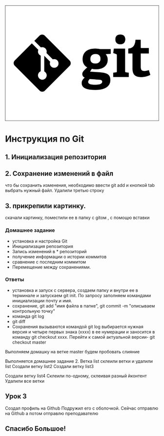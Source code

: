 ![тут должен быть логотип](logo.jpeg)
# Инструкция по Git
## 1. Инициализация репозитория

## 2. Сохранение изменений в файл
что бы сохранить изменения, необходимо ввести git add и кнопкой tab выбрать нужный файл.
Удалили третью строку
## 3. прикрепили картинку. 
скачали картинку, поместили ее в папку с gitом , с помощю вставки ![]()

### Домашнее задание
* установка и настройка Git
* Инициализация репозитория
* Запись изменений в * репозиторий
* получение информации о истории коммитов
* сравнение с последним коммитом
* Перемещение между сохранениями. 
### Ответы
* установка и запуск с сервера, создаем папку и внутри ее в терминале  и запускаем git init. По запросу заполняем командами инициализации почту и имя.
* сохранение, git add "имя файла в папке", git commit -m "описываем контрольную точку"
* команда git log
* git diff
* Сохранения вызываются командой git log выбирается нужная версия и четыре первых знака (xxxx) в ее нумерации и заносится в команду git checkout xxxx.
Перейти к самой актуальной версии- git checkout master


Выполняем домашку на ветке master будем пробовать слияние

Выполняется домашнее задание 2. Ветка list
склеили ветки и удалили list
Создали ветку list2
Создали ветку list3

Создали ветку list4
Склеили по-одному, склеивая разный йконтент
Удалили все ветки


## Урок 3
Создал профиль на Github
Подружил его с оболочкой. 
Сейчас отправлю на Github
а потом отправлю преподавателю
## Спасибо Большое!